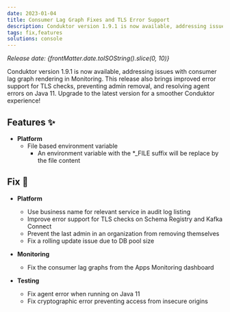 ```yaml
---
date: 2023-01-04
title: Consumer Lag Graph Fixes and TLS Error Support
description: Conduktor version 1.9.1 is now available, addressing issues with consumer lag graph rendering in Monitoring.
tags: fix,features
solutions: console
---
```


*Release date: {frontMatter.date.toISOString().slice(0, 10)}*

Conduktor version 1.9.1 is now available, addressing issues with consumer lag graph rendering in Monitoring. This release also brings improved error support for TLS checks, preventing admin removal, and resolving agent errors on Java 11. Upgrade to the latest version for a smoother Conduktor experience!

## Features ✨

- **Platform**
  - File based environment variable
    - An environment variable with the \*\_FILE suffix will be replace by the file content

## Fix 🔨

- **Platform**

  - Use business name for relevant service in audit log listing
  - Improve error support for TLS checks on Schema Registry and Kafka Connect
  - Prevent the last admin in an organization from removing themselves
  - Fix a rolling update issue due to DB pool size

- **Monitoring**
  - Fix the consumer lag graphs from the Apps Monitoring dashboard
- **Testing**
  - Fix agent error when running on Java 11
  - Fix cryptographic error preventing access from insecure origins
